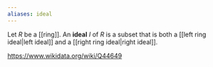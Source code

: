 ```yaml
---
aliases: ideal
---
```

Let $R$ be a [[ring]].  An **ideal** $I$ of $R$ is a subset that is both a [[left ring ideal|left ideal]] and a [[right ring ideal|right ideal]].

https://www.wikidata.org/wiki/Q44649